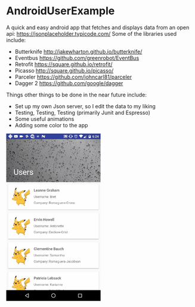 # AndroidUserExample
A quick and easy android app that fetches and displays data from an open api: https://jsonplaceholder.typicode.com/ Some of the libraries used include:

+ Butterknife http://jakewharton.github.io/butterknife/
+ Eventbus https://github.com/greenrobot/EventBus
+ Retrofit https://square.github.io/retrofit/
+ Picasso http://square.github.io/picasso/
+ Parceler https://github.com/johncarl81/parceler
+ Dagger 2 https://github.com/google/dagger

Things other things to be done in the near future include:
+ Set up my own Json server, so I edit the data to my liking
+ Testing, Testing, Testing (primarily Junit and Espresso)
+ Some useful animations
+ Adding some color to the app

![2014-10-22 11_35_09](screenshots/animated.gif)

